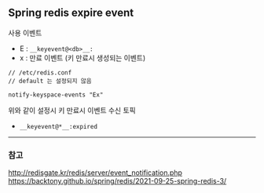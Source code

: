 ## Spring redis expire event

사용 이벤트
- E : `__keyevent@<db>__:`
- x : 만료 이벤트 (키 만료시 생성되는 이벤트)
```
// /etc/redis.conf
// default 는 설정되지 않음

notify-keyspace-events "Ex"
```

위와 같이 설정시 키 만료시 이벤트 수신 토픽 
- `__keyevent@*__:expired`

---

### 참고
http://redisgate.kr/redis/server/event_notification.php
https://backtony.github.io/spring/redis/2021-09-25-spring-redis-3/
